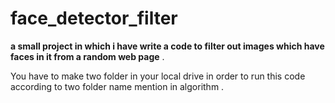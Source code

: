 # face_detector_filter
**a small project in which i have write a code to filter out images which have faces in it from a random web page** .


You have to make two folder in your local drive in order to run this code according to two folder name mention in algorithm .

